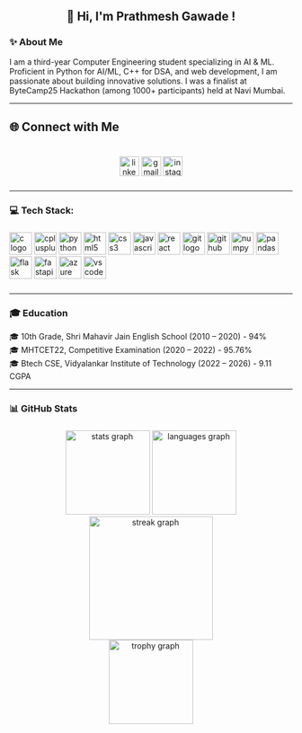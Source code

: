 <h2 align="center">👋 Hi, I'm Prathmesh Gawade !</h2>

###

<p align="left"><h3 align="left">✨ About Me</h3>I am a third-year Computer Engineering student specializing in AI & ML. Proficient in Python for AI/ML, C++ for DSA, and web development, I am passionate about building innovative solutions. I was a finalist at ByteCamp25 Hackathon (among 1000+ participants) held at Navi Mumbai.</p>
<hr>


<h2 align="left">🌐 Connect with Me</h2>

###

<br clear="both">

<div align="center">
  <a href="https://www.linkedin.com/in/prathmesh-gawade-profile/"><img src="https://img.shields.io/static/v1?message=LinkedIn&logo=linkedin&label=&color=0077B5&logoColor=white&labelColor=&style=for-the-badge" 
        height="35" alt="linkedin logo"  /></a>
  <img src="https://img.shields.io/static/v1?message=prathmeshgawade.dev@gmail.com&logo=gmail&label=Gmail&color=D14836&logoColor=white&labelColor=&style=for-the-badge" height="35" alt="gmail logo"  />
  <a href="https://www.instagram.com/pratham_gawade18/"><img src="https://img.shields.io/static/v1?message=Instagram&logo=instagram&label=&color=E4405F&logoColor=white&labelColor=&style=for-the-badge" height="35" alt="instagram logo"  /></a>
</div>

###
<hr>
<h3 align="left">💻 Tech Stack:</h3>

###

<div align="left">
  <img src="https://cdn.jsdelivr.net/gh/devicons/devicon/icons/c/c-original.svg" style="height:40px;" alt="c logo" />
  <img src="https://cdn.jsdelivr.net/gh/devicons/devicon/icons/cplusplus/cplusplus-original.svg" style="height:40px;" alt="cplusplus logo" />
  <img src="https://cdn.jsdelivr.net/gh/devicons/devicon/icons/python/python-original.svg" style="height:40px;" alt="python logo" />
  <img src="https://cdn.jsdelivr.net/gh/devicons/devicon/icons/html5/html5-original.svg" style="height:40px;" alt="html5 logo" />
  <img src="https://cdn.jsdelivr.net/gh/devicons/devicon/icons/css3/css3-original.svg" style="height:40px;" alt="css3 logo" />
  <img src="https://cdn.jsdelivr.net/gh/devicons/devicon/icons/javascript/javascript-original.svg" style="height:40px;" alt="javascript logo" />
  <img src="https://cdn.jsdelivr.net/gh/devicons/devicon/icons/react/react-original.svg" style="height:40px;" alt="react logo" />
  <img src="https://cdn.jsdelivr.net/gh/devicons/devicon/icons/git/git-original.svg" style="height:40px;" alt="git logo" />
  <img src="https://cdn.jsdelivr.net/gh/devicons/devicon/icons/github/github-original.svg" style="height:40px;" alt="github logo" />
  <img src="https://cdn.jsdelivr.net/gh/devicons/devicon/icons/numpy/numpy-original.svg" style="height:40px;" alt="numpy logo" />
  <img src="https://cdn.jsdelivr.net/gh/devicons/devicon/icons/pandas/pandas-original.svg" style="height:40px;" alt="pandas logo" />
  <img src="https://cdn.jsdelivr.net/gh/devicons/devicon/icons/flask/flask-original.svg" style="height:40px;" alt="flask logo" />
  <img src="https://cdn.jsdelivr.net/gh/devicons/devicon/icons/fastapi/fastapi-original.svg" style="height:40px;" alt="fastapi logo" />
  <img src="https://cdn.jsdelivr.net/gh/devicons/devicon/icons/azure/azure-original.svg" style="height:40px;" alt="azure logo" />
  <img src="https://cdn.jsdelivr.net/gh/devicons/devicon/icons/vscode/vscode-original.svg" style="height:40px;" alt="vscode logo" />
</div>



###
<hr>
<p align="left"><h3 align="left">🎓 Education</h3>🎓 10th Grade, Shri Mahavir Jain English School (2010 – 2020) - 94% <br>🎓 MHTCET22, Competitive Examination (2020 – 2022) - 95.76% <br>🎓 Btech CSE, Vidyalankar Institute of Technology (2022 – 2026) - 9.11 CGPA</p>
<hr>



<p align="left"><h3 align="left">📊 GitHub Stats</h3></p>


###
<div align="center">
  <img src="https://github-readme-stats.vercel.app/api?username=PrathmeshGawade19&hide_title=false&hide_rank=false&show_icons=true&include_all_commits=true&count_private=true&disable_animations=false&theme=dracula&locale=en&hide_border=false&order=1" height="150" alt="stats graph"  />
  <img src="https://github-readme-stats.vercel.app/api/top-langs?username=PrathmeshGawade19&locale=en&hide_title=false&layout=compact&card_width=320&langs_count=5&theme=dracula&hide_border=false&order=2" height="150" alt="languages graph"  />
<div align="center">
  <img src="https://streak-stats.demolab.com?user=PrathmeshGawade19&locale=en&mode=daily&theme=dark&hide_border=false&border_radius=5&order=3" height="220" alt="streak graph"  />
</div>
  <img src="https://github-profile-trophy.vercel.app?username=PrathmeshGawade19&theme=dracula&column=-1&row=1&margin-w=8&margin-h=8&no-bg=false&no-frame=false&order=4" height="150" alt="trophy graph"  />
</div>



